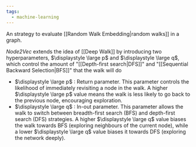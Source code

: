 ```yaml
---
tags:
  - machine-learning
---
```

An strategy to evaluate [[Random Walk Embedding|random walks]] in a graph.

*Node2Vec* extends the idea of [[Deep Walk]] by introducing two hyperparameters, $\displaystyle \large p$ and $\displaystyle \large q$, which control the amount of "[[Depth-first search|DFS]]" and "[[Sequential Backward Selection|BFS]]" that the walk will do

- $\displaystyle \large p$ : Return parameter. This parameter controls the likelihood of immediately revisiting a node in the walk. A higher $\displaystyle \large p$ value means the walk is less likely to go back to the previous node, encouraging exploration.
- $\displaystyle \large q$ : In-out parameter. This parameter allows the walk to switch between breadth-first search (BFS) and depth-first search (DFS) strategies. A higher $\displaystyle \large q$ value biases the walk towards BFS (exploring neighbours of the current node), while a lower $\displaystyle \large q$ value biases it towards DFS (exploring the network deeply).

